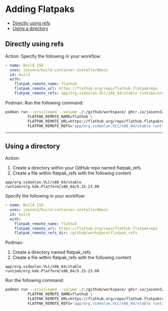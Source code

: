 # Adding Flatpaks

- [Directly using refs](#Directly-using-refs)
- [Using a directory](#Using-a-directory)

## Directly using refs
Action:
Specify the following in your workflow:
```yaml
- name: Build ISO
  uses: jasonn3/build-container-installer@main
  id: build
  with:
    flatpak_remote_name: flathub
    flatpak_remote_url: https://flathub.org/repo/flathub.flatpakrepo
    flatpak_remote_refs: app/org.videolan.VLC/x86_64/stable runtime/org.kde.Platform/x86_64/5.15-23.08
```
Podman:
Run the following command:
```bash
podman run --privileged --volume ./:/github/workspace/ ghcr.io/jasonn3/build-container-installer:main \
          FLATPAK_REMOTE_NAME=flathub \
          FLATPAK_REMOTE_URL=https://flathub.org/repo/flathub.flatpakrepo \
          FLATPAK_REMOTE_REFS="app/org.videolan.VLC/x86_64/stable runtime/org.kde.Platform/x86_64/5.15-23.08"
```
---
## Using a directory
Action:
1. Create a directory within your GitHub repo named flatpak_refs
1. Create a file within flatpak_refs with the following content
```
app/org.videolan.VLC/x86_64/stable
runtime/org.kde.Platform/x86_64/5.15-23.08
```
Specify the following in your workflow:
```yaml
- name: Build ISO
  uses: jasonn3/build-container-installer@main
  id: build
  with:
    flatpak_remote_name: flathub
    flatpak_remote_url: https://flathub.org/repo/flathub.flatpakrepo
    flatpak_remote_refs_dir: /github/workspace/flatpak_refs
```
Podman:
1. Create a directory named flatpak_refs
1. Create a file within flatpak_refs with the following content
```
app/org.videolan.VLC/x86_64/stable
runtime/org.kde.Platform/x86_64/5.15-23.08
```
Run the following command:
```bash
podman run --privileged --volume ./:/github/workspace/ ghcr.io/jasonn3/build-container-installer:main \
          FLATPAK_REMOTE_NAME=flathub \
          FLATPAK_REMOTE_URL=https://flathub.org/repo/flathub.flatpakrepo \
          FLATPAK_REMOTE_REFS="app/org.videolan.VLC/x86_64/stable runtime/org.kde.Platform/x86_64/5.15-23.08"
```
